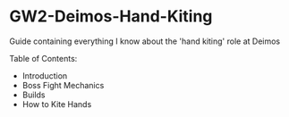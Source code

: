 # GW2-Deimos-Hand-Kiting
Guide containing everything I know about the 'hand kiting' role at Deimos

Table of Contents:
* Introduction
* Boss Fight Mechanics
* Builds
* How to Kite Hands
